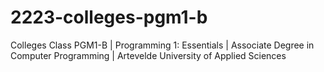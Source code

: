 # 2223-colleges-pgm1-b
Colleges Class PGM1-B | Programming 1: Essentials | Associate Degree in Computer Programming | Artevelde University of Applied Sciences
